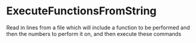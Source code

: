 # ExecuteFunctionsFromString
Read in lines from a file which will include a function to be performed and then the numbers to perform it on, and then execute these commands
